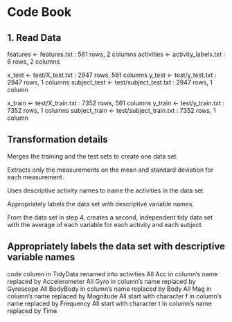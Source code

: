 Code Book
==========


## 1. Read Data

features <- features.txt : 561 rows, 2 columns
activities <- activity_labels.txt : 6 rows, 2 columns

x_test <- test/X_test.txt : 2947 rows, 561 columns
y_test <- test/y_test.txt : 2947 rows, 1 columns
subject_test <- test/subject_test.txt : 2947 rows, 1 column


x_train <- test/X_train.txt : 7352 rows, 561 columns
y_train <- test/y_train.txt : 7352 rows, 1 columns
subject_train <- test/subject_train.txt : 7352 rows, 1 column


## Transformation details
Merges the training and the test sets to create one data set.

Extracts only the measurements on the mean and standard deviation for each measurement. 

Uses descriptive activity names to name the activities in the data set

Appropriately labels the data set with descriptive variable names. 

From the data set in step 4, creates a second, independent tidy data set with the average of each variable for each activity and each subject.



## Appropriately labels the data set with descriptive variable names


code column in TidyData renamed into activities
All Acc in column’s name replaced by Accelerometer
All Gyro in column’s name replaced by Gyroscope
All BodyBody in column’s name replaced by Body
All Mag in column’s name replaced by Magnitude
All start with character f in column’s name replaced by Frequency
All start with character t in column’s name replaced by Time

